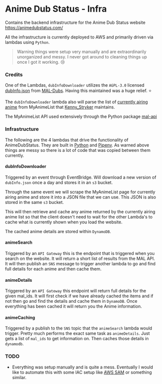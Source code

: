 # Anime Dub Status - Infra

Contains the backend infrastructure for the Anime Dub Status website https://animedubstatus.com/

All the infrastructure is currently deployed to AWS and primarily driven via lambdas using `Python`.

> Warning things were setup very manually and are extraordinarily unorganized and messy. I never got around to cleaning things up once I got it working. 😢

### Credits

One of the Lambdas, `dubInfoDownloader` utilizes the `AGPL-3.0` licensed [dubInfo.json](https://github.com/MAL-Dubs/MAL-Dubs/blob/main/data/dubInfo.json) from [MAL-Dubs](https://github.com/MAL-Dubs/MAL-Dubs). Having this maintained was a huge relief. ⭐

The `dubInfoDownloader` lambda also will parse the list of [currently airing anime](https://myanimelist.net/forum/?topicid=1692966) from MyAnimeList that [Kenny_Stryker](https://myanimelist.net/profile/Kenny_Stryker) maintains.

The MyAnimeList API used extensively through the Python package [mal-api](https://pypi.org/project/mal-api/)

### Infrastructure

The following are the 4 lambdas that drive the functionality of AnimeDubStatus. They are built in [Python](https://www.python.org/) and [Pipenv](https://pipenv.pypa.io/). As warned above things are messy so there is a lot of code that was copied between them currently.

#### dubInfoDownloader

Triggered by an event through EventBridge. Will download a new version of `dubInfo.json` once a day and stores it in an `s3` bucket.

Through the same event we will scrape the MyAnimeList page for currently airing anime and store it into a JSON file that we can use. This JSON is also stored in the same `s3` bucket.

This will then retrieve and cache any anime returned by the currently airing anime list so that the client doesn't need to wait for the other Lambda's to cache what is currently shown when you load the website.

The cached anime details are stored within `DynamoDB`.

#### animeSearch

Triggered by an `API Gateway` this is the endpoint that is triggered when you search on the website. It will return a short list of results from the MAL API. It will then publish an `SNS` message to trigger another lambda to go and find full details for each anime and then cache them.

#### animeDetails

Triggered by an `API Gateway` this endpoint will return full details for the given mal_ids. It will first check if we have already cached the items and if not then go and find the details and cache them in `DynamoDB`. Once everything has been cached it will return you the Anime information.

#### animeCaching

Triggered by a publish to the `SNS` topic that the `animeSearch` lambda would trigger. Pretty much performs the exact same task as `animeDetails`. Just gets a list of `mal_ids` to get information on. Then caches those details in `dynamodb`.

### TODO

- Everything was setup manually and is quite a mess. Eventually I would like to automate this with some IAC setup like [AWS SAM](https://aws.amazon.com/serverless/sam/) or something similar.

